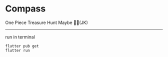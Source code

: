 # Compass 

One Piece Treasure Hunt Maybe 
😶‍🌫️(JK)

-------------------------------
run in terminal
```
flutter pub get
flutter run
```
